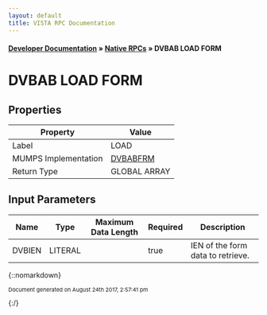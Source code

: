 ```yaml
---
layout: default
title: VISTA RPC Documentation
---
```


#### [Developer Documentation](../index) &#187; [Native RPCs](TableOfContents) &#187; DVBAB LOAD FORM<br/>
# DVBAB LOAD FORM



## Properties

Property | Value
--- | ---
Label | LOAD
MUMPS Implementation | [DVBABFRM](http://code.osehra.org/dox/Routine_DVBABFRM_source.html)
Return Type | GLOBAL ARRAY


## Input Parameters

Name | Type | Maximum Data Length | Required | Description
--- | --- | --- | --- | ---
DVBIEN | LITERAL |  | true | IEN of the form data to retrieve.



{::nomarkdown} <br/><p style="font-size: 11px">Document generated on August 24th 2017, 2:57:41 pm</p>{:/}